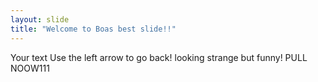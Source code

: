 ```yaml
---
layout: slide
title: "Welcome to Boas best slide!!"
---
```

Your text
Use the left arrow to go back!
looking strange but funny! PULL NOOW111
